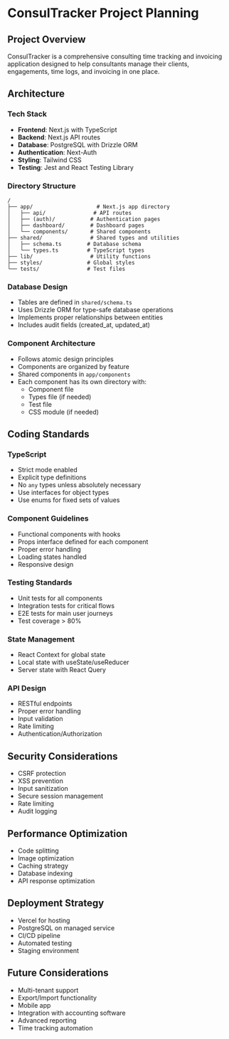 # ConsulTracker Project Planning

## Project Overview
ConsulTracker is a comprehensive consulting time tracking and invoicing application designed to help consultants manage their clients, engagements, time logs, and invoicing in one place.

## Architecture

### Tech Stack
- **Frontend**: Next.js with TypeScript
- **Backend**: Next.js API routes
- **Database**: PostgreSQL with Drizzle ORM
- **Authentication**: Next-Auth
- **Styling**: Tailwind CSS
- **Testing**: Jest and React Testing Library

### Directory Structure
```
/
├── app/                    # Next.js app directory
│   ├── api/               # API routes
│   ├── (auth)/           # Authentication pages
│   ├── dashboard/        # Dashboard pages
│   └── components/       # Shared components
├── shared/               # Shared types and utilities
│   ├── schema.ts        # Database schema
│   └── types.ts         # TypeScript types
├── lib/                  # Utility functions
├── styles/              # Global styles
└── tests/               # Test files
```

### Database Design
- Tables are defined in `shared/schema.ts`
- Uses Drizzle ORM for type-safe database operations
- Implements proper relationships between entities
- Includes audit fields (created_at, updated_at)

### Component Architecture
- Follows atomic design principles
- Components are organized by feature
- Shared components in `app/components`
- Each component has its own directory with:
  - Component file
  - Types file (if needed)
  - Test file
  - CSS module (if needed)

## Coding Standards

### TypeScript
- Strict mode enabled
- Explicit type definitions
- No `any` types unless absolutely necessary
- Use interfaces for object types
- Use enums for fixed sets of values

### Component Guidelines
- Functional components with hooks
- Props interface defined for each component
- Proper error handling
- Loading states handled
- Responsive design

### Testing Standards
- Unit tests for all components
- Integration tests for critical flows
- E2E tests for main user journeys
- Test coverage > 80%

### State Management
- React Context for global state
- Local state with useState/useReducer
- Server state with React Query

### API Design
- RESTful endpoints
- Proper error handling
- Input validation
- Rate limiting
- Authentication/Authorization

## Security Considerations
- CSRF protection
- XSS prevention
- Input sanitization
- Secure session management
- Rate limiting
- Audit logging

## Performance Optimization
- Code splitting
- Image optimization
- Caching strategy
- Database indexing
- API response optimization

## Deployment Strategy
- Vercel for hosting
- PostgreSQL on managed service
- CI/CD pipeline
- Automated testing
- Staging environment

## Future Considerations
- Multi-tenant support
- Export/Import functionality
- Mobile app
- Integration with accounting software
- Advanced reporting
- Time tracking automation

